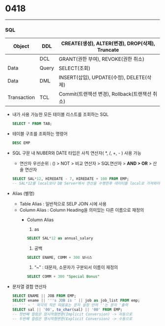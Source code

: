 # 0418

---

### SQL

| Object | DDL | CREATE(생성), ALTER(변경), DROP(삭제), Truncate |
| --- | --- | --- |
|  | DCL | GRANT(권한 부여), REVOKE(권한 취소) |
| Data | Query | SELECT(조회) |
| Data | DML | INSERT(삽입), UPDATE(수정), DELETE(삭제) |
| Transaction | TCL | Commit(트랜잭션 변경), Rollback(트랜잭션 취소) |
- 내가 사용 가능한 모든 테이블 리스트를 조회하는 SQL
    
    ```sql
    SELECT * FROM TAB;
    ```
    
- 테이블 구조를 조회하는 명령어
    
    ```sql
    DESC EMP
    ```
    
- SQL 구문 내 NUBER와 DATE 타입은 사칙 연산자( *, /, +, - ) 사용 가능
    - 연산자 우선순위 : () > NOT > 비교 연산자 > SQL연산자 > **AND > OR** > 산술 연산자
    
    ```sql
    SELECT SAL*12, HIREDATE - 7, HIREDATE + 100 FROM EMP;
    -- SAL*12를 local보다 DB Server에서 연산을 수행한후 데이터를 local로 가져와야함.
    ```
    
- Alias (별명)
    - Table Alias : 일반적으로 SELP JOIN 시에 사용
    - Column Alias : Column Heading을 의미있는 다른 이름으로 재정의
        - Column Alias
            1. as
            
            ```sql
            SELECT SAL*12 as annual_salary
            ```
            
            1. 공백
            
            ```sql
            SELECT ENAME, COMM + 300 보너스
            ```
            
            1. “~” : 대문자, 소문자가 구분되서 이름이 재정의
            
            ```sql
            SELECT COMM + 300 "Special Bonus"
            ```
            
- 문자열 결합 연산자
    
    ```sql
    SELECT ENAME || JOB FROM EMP;
    SELECT ename || '''s JOB is ' || job as job_list FROM emp;
    -- ''' ~ ' 외각의 작은 따옴표는 문자 설정 안의 ''는 문자 '출력
    SELECT sal || '00', to_char(sal) || '00' FROM EMP;
    -- 첫번째 컬럼은 암시적형변환(Implicit Conversion) -> 자동으로
    -- 두번째 컬럼은 명시적형변환(Explicit Conversion) -> 수동으로
    ```